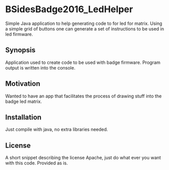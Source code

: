 # BSidesBadge2016_LedHelper
Simple Java application to help generating code to for led for matrix. Using a simple grid of buttons one can generate a set of instructions to be used in led firmware.

## Synopsis

Application used to create code to be used with badge firmware. Program output is written into the console.


## Motivation

Wanted to have an app that facilitates the process of drawing stuff into the badge led matrix.

## Installation

Just compile with java, no extra libraries needed.


## License

A short snippet describing the license Apache, just do what ever you want with this code. Provided as is.

